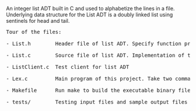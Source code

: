 An integer list ADT built in C and used to alphabetize the lines in a file.<br />
Underlying data structure for the List ADT is a doubly linked list using sentinels for head and tail.<br />
<pre>
Tour of the files: <br />
- List.h        Header file of list ADT. Specify function prototypes<br />
- List.c        Source file of list ADT. Implementation of the functions specified in List.h<br />
- ListClient.c  Test client for list ADT<br />
- Lex.c         Main program of this project. Take two command line arguments namingly input file and output file. Read lines from input                  files. Sort them in lexicographic order and store the index in the list ADT. Print lines in sorted order to the output file<br /> 
- Makefile      Run make to build the executable binary file Lex<br />
- tests/        Testing input files and sample output files<br />
<pre/>





